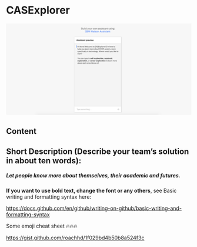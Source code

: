 # CASExplorer 

![GitHub Logo](/CASExplorer.png) 


## Content

## Short Description (Describe your team’s solution in about ten words):

##### Let people know more about themselves, their academic and futures.





**If you want to use bold text, change the font or any others**, see Basic writing and formatting syntax here:

https://docs.github.com/en/github/writing-on-github/basic-writing-and-formatting-syntax


Some emoji cheat sheet :fire::fire::fire:

https://gist.github.com/roachhd/1f029bd4b50b8a524f3c
